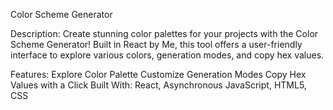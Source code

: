 Color Scheme Generator

Description:
Create stunning color palettes for your projects with the Color Scheme Generator! Built in React by Me, this tool offers a user-friendly interface to explore various colors, generation modes, and copy hex values.

Features:
Explore Color Palette
Customize Generation Modes
Copy Hex Values with a Click
Built With:
React, Asynchronous JavaScript, HTML5, CSS
